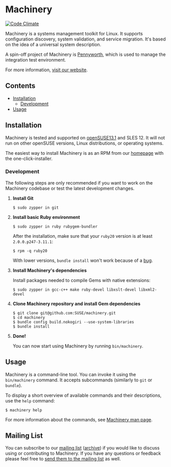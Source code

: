 # Machinery

[![Code Climate](https://codeclimate.com/github/SUSE/machinery/badges/gpa.svg)](https://codeclimate.com/github/SUSE/machinery)

Machinery is a systems management toolkit for Linux. It supports configuration
discovery, system validation, and service migration. It's based on the idea of a
universal system description.

A spin-off project of Machinery is
[Pennyworth](https://github.com/SUSE/pennyworth), which is used to manage the
integration test environment.

For more information, [visit our website](http://machinery-project.org/).

## Contents

  * [Installation](#installation)
    - [Development](#development)
  * [Usage](#usage)

## Installation

Machinery is tested and supported on [openSUSE13.1](http://en.opensuse.org/Portal:13.1)
and SLES 12.
It will not run on other openSUSE versions, Linux distributions, or
operating systems.

The easiest way to install Machinery is as an RPM from our
[homepage](http://machinery-project.org) with
the one-click-installer.

### Development

The following steps are only recommended if you want to work on the Machinery
codebase or test the latest development changes.

  1. **Install Git**

         $ sudo zypper in git

  2. **Install basic Ruby environment**

         $ sudo zypper in ruby rubygem-bundler

     After the installation, make sure that your `ruby20` version is at least
     `2.0.0.p247-3.11.1`:

         $ rpm -q ruby20

     With lower versions, `bundle install` won't work because of a
     [bug](https://bugzilla.novell.com/show_bug.cgi?id=858100).

  3. **Install Machinery's dependencies**

     Install packages needed to compile Gems with native extensions:

         $ sudo zypper in gcc-c++ make ruby-devel libxslt-devel libxml2-devel

  4. **Clone Machinery repository and install Gem dependencies**

         $ git clone git@github.com:SUSE/machinery.git
         $ cd machinery
         $ bundle config build.nokogiri --use-system-libraries
         $ bundle install

  5. **Done!**

     You can now start using Machinery by running `bin/machinery`.

## Usage

Machinery is a command-line tool. You can invoke it using the `bin/machinery`
command. It accepts subcommands (similarly to `git` or `bundle`).

To display a short overview of available commands and their descriptions, use
the `help` command:

    $ machinery help

For more information about the commands, see
[Machinery man page](https://github.com/SUSE/machinery/tree/master/man).


## Mailing List

You can subscribe to our
[mailing list](http://lists.suse.com/mailman/listinfo/machinery)
([archive](http://lists.suse.com/pipermail/machinery/)) if you would like to
discuss using or contributing to Machinery. If you have any questions or
feedback please feel free to
[send them to the mailing list](mailto:machinery@lists.suse.com) as well.
